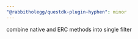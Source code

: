 ```yaml
---
"@rabbitholegg/questdk-plugin-hyphen": minor
---
```


combine native and ERC methods into single filter
